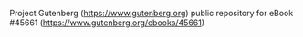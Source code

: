 Project Gutenberg (https://www.gutenberg.org) public repository for eBook #45661 (https://www.gutenberg.org/ebooks/45661)
